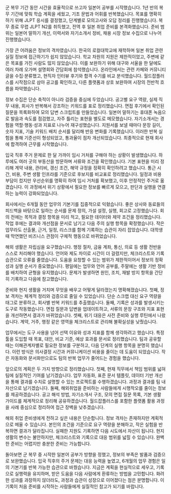 
군 복무 기간 동안 시간을 효율적으로 쓰고자 일본어 공부를 시작했습니다. 1년 반의 복무 기간에 맞춰 학습 계획을 세웠고, 기초 문법과 어휘를 반복했습니다. 목표를 명확히 하기 위해 JLPT 응시를 결정했고, 단계별로 모의고사와 오답 정리를 진행했습니다. 복무 종료 무렵 JLPT N2를 취득했고, 전역 후 일본 취업 준비를 본격화했습니다. 준비 범위는 일본어 말하기 개선, 이력서와 자기소개서 정비, 채용 시장 정보 수집으로 나누어 진행했습니다.

가장 큰 어려움은 정보의 격차였습니다. 한국의 로컬대학교에 재학하며 일본 취업 관련 실질 정보에 접근하기가 쉽지 않았습니다. 학교 차원의 지원은 제한적이었고, 주변에 같은 목표를 가진 사람도 많지 않았습니다. 이를 보완하기 위해 대구와 서울을 한 달에도 여러 차례 오가며 설명회와 간담회에 참석했습니다. 온라인에서는 관련 카페와 커뮤니티 글을 수집·분류했고, 현직자 인터뷰 후기와 합격 수기를 비교 분석했습니다. 월드잡플러스를 시작점으로 삼아 공고를 확인하고, 다른 플랫폼과 상호 보완하여 시장의 전반적 흐름을 파악했습니다.

정보 수집은 단순 축적이 아니라 검증을 중심에 두었습니다. 공고별 요구 역량, 실제 직무 내용, 회사가 반복해서 강조하는 키워드를 표로 정리했습니다. 면접 후기에서 확인된 질문을 목록화하여 모의 답변 스크립트를 만들었습니다. 일본어 말하기는 휴대폰 녹음으로 발음과 속도를 점검했고, 자주 틀리는 표현을 별도로 메모했습니다. 자기소개서는 경험을 역할·행동·성과 지표로 나누어 재구성했습니다. 지원서를 보낼 때마다 문장 길이, 숫자 지표, 기술 키워드 배치 순서를 달리해 반응 변화를 기록했습니다. 이러한 반복 실험을 통해 기준선이 형성되었고, 통과율이 점차 개선되었습니다. 최종적으로 현재 회사에 합격하여 근무를 시작했습니다.

입국 직후 주거 문제로 한 달 가까이 임시 거처를 구해야 하는 상황이 발생했습니다. 하루에도 여러 곳의 부동산을 방문하며 서류와 조건을 확인했습니다. 기본 표현을 미리 정리해 계약 내용, 관리비, 갱신 조건, 해약 규정을 정확히 확인하려고 했습니다. 통근 시간, 비용, 주변 생활 인프라를 기준으로 후보지를 비교표로 정리했습니다. 일정과 비용 부담이 컸지만 우선순위를 명확히 하여 임시 거처를 확보했고, 이후 안정적인 주거로 옮겼습니다. 이 과정에서 위기 상황에서 필요한 정보를 빠르게 모으고, 판단과 실행을 연결하는 능력이 강화되었습니다.

회사에서는 6개월 동안 업무의 기본기를 집중적으로 익혔습니다. 좋은 상사와 동료들의 피드백을 바탕으로 일하는 순서를 문제 정의, 가설 설정, 실행, 회고로 고정했습니다. 회의 전에는 목적과 결정 항목을 미리 적고, 필요한 데이터와 제약 조건을 정리했습니다. 작업 후에는 결과와 개선점을 문서로 남기고 다음 주의 실행 항목을 확정했습니다. 작은 업무라도 산출물, 근거, 일정, 리스크를 함께 기록하는 습관이 자리 잡았습니다. 대학생 때 막연했던 비즈니스 관점이 구체적 행동으로 바뀌었습니다.

해외 생활은 자립심을 요구했습니다. 행정 절차, 금융 계좌, 통신, 의료 등 생활 전반을 스스로 처리해야 했습니다. 언어와 제도 차이로 시간이 더 걸렸지만, 체크리스트와 기록 습관으로 오류를 줄였습니다. 도움을 요청할 수 있는 범위가 제한적이어서 정보의 정확성과 실행 순서가 중요했습니다. 평일에는 업무와 언어 공부를, 주말에는 생활 기반 정비를 배치하여 균형을 유지했습니다. 문제가 발생하면 원인, 조치, 재발 방지 항목을 간단히 기록하고 다음에 참고했습니다.

준비와 현지 생활을 거치며 무엇을 배우고 어떻게 달라졌는지 명확해졌습니다. 첫째, 정보 격차는 체계적 정리와 검증으로 줄일 수 있었습니다. 단순 스크랩 대신 요구 역량을 태그로 분류하고, 회사별 반복 키워드를 추출했습니다. 둘째, 기록은 성과를 발생시키는 도구로 작동했습니다. 면접 질문과 답변을 업데이트하고, 서류의 문장 구조와 지표 표현을 개선하면서 결과가 바뀌었습니다. 셋째, 위기 대응은 사전 준비와 실행 루틴에서 나왔습니다. 계약, 거주, 행정 같은 영역을 체크리스트로 관리해 불확실성을 낮췄습니다.

업무에서는 도구 사용을 넘어 선택 이유와 성과 지표를 함께 생각하려고 했습니다. 특정 툴을 도입할 때 목표, 대안, 비교 기준, 예상 효과를 문서로 정리했습니다. 팀과 공유할 때는 이해관계자별로 필요한 정보를 구분하고, 다음 단계의 실행 항목을 분명히 했습니다. 이런 방식은 의사결정 시간과 커뮤니케이션 비용을 줄이는 데 도움이 되었습니다. 작은 자동화와 문서화만으로도 팀의 반복 업무가 줄어드는 경험을 했습니다.

앞으로의 계획은 두 가지 방향으로 정리했습니다. 첫째, 현재 직무에서 책임 범위를 넓혀 팀에 실질적인 기여를 남기겠습니다. 업무 자동화, 표준 문서 템플릿, 데이터 기반 개선을 통해 결과를 수치로 설명할 수 있는 프로젝트를 수행하겠습니다. 과정과 결과를 팀 내 자산으로 남기겠습니다. 둘째, 해외취업을 준비하는 사람들에게 시행착오를 줄이는 정보를 제공하겠습니다. 공고 해석 방법, 자기소개서 구조, 모의 면접 질문 목록, 기본 생활 가이드를 체계적으로 정리해 공유하겠습니다. 월드잡플러스를 포함한 플랫폼 활용 과정을 사례 중심으로 정리하여 접근 장벽을 낮추겠습니다.

해외 취업 준비생에게 전하고 싶은 내용은 단순합니다. 정보 격차는 존재하지만 계획적으로 메울 수 있습니다. 본인의 조건을 기준으로 요구 역량을 분해하고, 작은 실험을 반복하면 결과가 달라집니다. 실패한 지원도 기록하면 다음 시도에서 자산이 됩니다. 현지 생활의 변수는 불안하지만, 체크리스트와 기록으로 대응 범위를 넓힐 수 있습니다. 완벽한 준비는 어렵지만 충분한 준비는 가능합니다.

돌아보면 군 복무 중 시작한 일본어 공부가 방향을 정했고, 정보의 부족은 발품과 검증으로 보완했습니다. 입국 직후의 주거 문제는 대응 능력을 높였고, 6개월의 업무 경험은 일의 기본기를 반복 가능한 습관으로 바꿨습니다. 지금은 계획을 현실적으로 세우고, 기록으로 실행력을 유지하며, 받은 도움을 다음 사람에게 환류하는 방법을 고민합니다. 화려한 성과를 과장하지 않더라도, 과정과 습관이 성장으로 이어졌다는 점은 분명합니다. 이 기록이 처음 준비를 시작하는 사람들에게 실질적인 참고가 되기를 바랍니다.